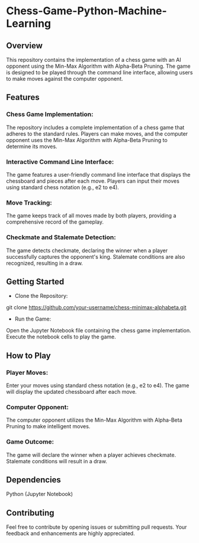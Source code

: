 # Chess-Game-Python-Machine-Learning
## Overview
This repository contains the implementation of a chess game with an AI opponent using the Min-Max Algorithm with Alpha-Beta Pruning. The game is designed to be played through the command line interface, allowing users to make moves against the computer opponent.

## Features
### Chess Game Implementation:

The repository includes a complete implementation of a chess game that adheres to the standard rules.
Players can make moves, and the computer opponent uses the Min-Max Algorithm with Alpha-Beta Pruning to determine its moves.
### Interactive Command Line Interface:

The game features a user-friendly command line interface that displays the chessboard and pieces after each move.
Players can input their moves using standard chess notation (e.g., e2 to e4).
### Move Tracking:

The game keeps track of all moves made by both players, providing a comprehensive record of the gameplay.
### Checkmate and Stalemate Detection:

The game detects checkmate, declaring the winner when a player successfully captures the opponent's king.
Stalemate conditions are also recognized, resulting in a draw.
## Getting Started
* Clone the Repository:

git clone https://github.com/your-username/chess-minimax-alphabeta.git
* Run the Game:

Open the Jupyter Notebook file containing the chess game implementation.
Execute the notebook cells to play the game.
## How to Play
### Player Moves:

Enter your moves using standard chess notation (e.g., e2 to e4).
The game will display the updated chessboard after each move.
### Computer Opponent:

The computer opponent utilizes the Min-Max Algorithm with Alpha-Beta Pruning to make intelligent moves.
### Game Outcome:

The game will declare the winner when a player achieves checkmate.
Stalemate conditions will result in a draw.
## Dependencies
Python (Jupyter Notebook)
## Contributing
Feel free to contribute by opening issues or submitting pull requests. Your feedback and enhancements are highly appreciated.
